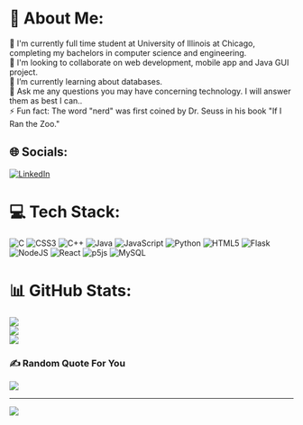 # 💫 About Me:
🔭 I'm currently full time student at University of Illinois at Chicago, completing my bachelors in computer science and engineering.<br>👯 I'm looking to collaborate on web development, mobile app and Java GUI project.<br>🌱 I’m currently learning about databases.<br>💬 Ask me any questions you may have concerning technology. I will answer them as best I can..<br>⚡ Fun fact: The word "nerd" was first coined by Dr. Seuss in his book "If I Ran the Zoo."


## 🌐 Socials:
[![LinkedIn](https://img.shields.io/badge/LinkedIn-%230077B5.svg?logo=linkedin&logoColor=white)](https://linkedin.com/in/uvaishbakaliya) 

# 💻 Tech Stack:
![C](https://img.shields.io/badge/c-%2300599C.svg?style=for-the-badge&logo=c&logoColor=white) ![CSS3](https://img.shields.io/badge/css3-%231572B6.svg?style=for-the-badge&logo=css3&logoColor=white) ![C++](https://img.shields.io/badge/c++-%2300599C.svg?style=for-the-badge&logo=c%2B%2B&logoColor=white) ![Java](https://img.shields.io/badge/java-%23ED8B00.svg?style=for-the-badge&logo=java&logoColor=white) ![JavaScript](https://img.shields.io/badge/javascript-%23323330.svg?style=for-the-badge&logo=javascript&logoColor=%23F7DF1E) ![Python](https://img.shields.io/badge/python-3670A0?style=for-the-badge&logo=python&logoColor=ffdd54) ![HTML5](https://img.shields.io/badge/html5-%23E34F26.svg?style=for-the-badge&logo=html5&logoColor=white) ![Flask](https://img.shields.io/badge/flask-%23000.svg?style=for-the-badge&logo=flask&logoColor=white) ![NodeJS](https://img.shields.io/badge/node.js-6DA55F?style=for-the-badge&logo=node.js&logoColor=white) ![React](https://img.shields.io/badge/react-%2320232a.svg?style=for-the-badge&logo=react&logoColor=%2361DAFB) ![p5js](https://img.shields.io/badge/p5.js-ED225D?style=for-the-badge&logo=p5.js&logoColor=FFFFFF) ![MySQL](https://img.shields.io/badge/mysql-%2300f.svg?style=for-the-badge&logo=mysql&logoColor=white)
# 📊 GitHub Stats:
![](https://github-readme-stats.vercel.app/api?username=UBakaliya&theme=dark&hide_border=true&include_all_commits=true&count_private=false)<br>
![](https://github-readme-streak-stats.herokuapp.com/?user=UBakaliya&theme=dark&hide_border=true)<br>
![](https://github-readme-stats.vercel.app/api/top-langs/?username=UBakaliya&theme=dark&hide_border=true&include_all_commits=true&count_private=false&layout=compact)

### ✍️ Random Quote For You
![](https://quotes-github-readme.vercel.app/api?type=horizontal&theme=dark)


---
[![](https://visitcount.itsvg.in/api?id=UBakaliya&icon=5&color=0)](https://visitcount.itsvg.in)

